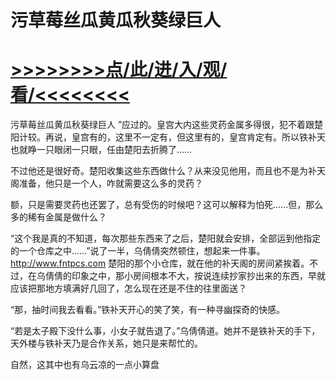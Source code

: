 # 污草莓丝瓜黄瓜秋葵绿巨人

# <a href="https://github.com/dangole/dfs/issues/1">>>>>>>>>点/此/进/入/观/看/<<<<<<<<</a>

污草莓丝瓜黄瓜秋葵绿巨人
”应过的。皇宫大内这些灵药金属多得很，犯不着跟楚阳计较。再说，皇宫有的，这里不一定有，但这里有的，皇宫肯定有。所以铁补天也就睁一只眼闭一只眼，任由楚阳去折腾了……

不过他还是很好奇。楚阳收集这些东西做什么？从来没见他用，而且也不是为补天阁准备，他只是一个人，咋就需要这么多的灵药？

额，只是需要灵药也还罢了，总有受伤的时候吧？这可以解释为怕死……但，那么多的稀有金属是做什么？

“这个我是真的不知道，每次那些东西来了之后，楚阳就会安排，全部运到他指定的一个仓库之中……”说了一半，乌倩倩突然顿住，想起来一件事。
http://www.fntpcs.com
楚阳的那个小仓库，就在他的补天阁的房间紧挨着。不过，在乌倩倩的印象之中，那小房间根本不大，按说连续抄家抄出来的东西，早就应该把那地方填满好几回了，怎么现在还是不住的往里面送？

“那，抽时间我去看看。”铁补天开心的笑了笑，有一种寻幽探奇的快感。

“若是太子殿下没什么事，小女子就告退了。”乌倩倩道。她并不是铁补天的手下，天外楼与铁补天乃是合作关系，她只是来帮忙的。

自然，这其中也有乌云凉的一点小算盘
